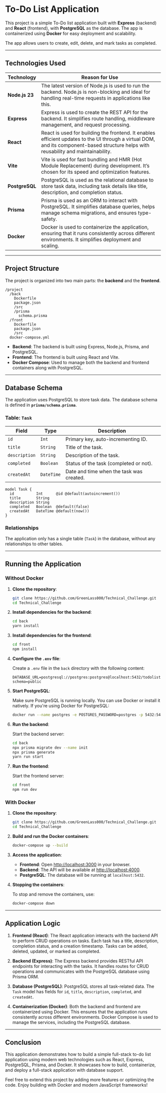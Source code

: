 
# To-Do List Application

This project is a simple To-Do list application built with **Express** (backend) and **React** (frontend), with **PostgreSQL** as the database. The app is containerized using **Docker** for easy deployment and scalability.

The app allows users to create, edit, delete, and mark tasks as completed.

---

## Technologies Used

| Technology | Reason for Use |
|------------|----------------|
| **Node.js 23** | The latest version of Node.js is used to run the backend. Node.js is non-blocking and ideal for handling real-time requests in applications like this. |
| **Express** | Express is used to create the REST API for the backend. It simplifies route handling, middleware management, and request processing. |
| **React** | React is used for building the frontend. It enables efficient updates to the UI through a virtual DOM, and its component-based structure helps with reusability and maintainability. |
| **Vite** | Vite is used for fast bundling and HMR (Hot Module Replacement) during development. It’s chosen for its speed and optimization features. |
| **PostgreSQL** | PostgreSQL is used as the relational database to store task data, including task details like title, description, and completion status. |
| **Prisma** | Prisma is used as an ORM to interact with PostgreSQL. It simplifies database queries, helps manage schema migrations, and ensures type-safety. |
| **Docker** | Docker is used to containerize the application, ensuring that it runs consistently across different environments. It simplifies deployment and scaling. |

---

## Project Structure

The project is organized into two main parts: the **backend** and the **frontend**.

```
/project
  /back
    Dockerfile
    package.json
    /src
    /prisma
      schema.prisma
  /front
    Dockerfile
    package.json
    /src
  docker-compose.yml
```

- **Backend**: The backend is built using Express, Node.js, Prisma, and PostgreSQL.
- **Frontend**: The frontend is built using React and Vite.
- **Docker Compose**: Used to manage both the backend and frontend containers along with PostgreSQL.

---

## Database Schema

The application uses PostgreSQL to store task data. The database schema is defined in **`prisma/schema.prisma`**.

### Table: `Task`

| Field       | Type     | Description                        |
|-------------|----------|------------------------------------|
| `id`        | `Int`    | Primary key, auto-incrementing ID. |
| `title`     | `String` | Title of the task.                |
| `description`| `String` | Description of the task.          |
| `completed` | `Boolean`| Status of the task (completed or not). |
| `createdAt` | `DateTime`| Date and time when the task was created. |

```prisma
model Task {
  id          Int      @id @default(autoincrement())
  title       String
  description String
  completed   Boolean  @default(false)
  createdAt   DateTime @default(now())
}
```

### Relationships
The application only has a single table (`Task`) in the database, without any relationships to other tables.

---

## Running the Application

### Without Docker

1. **Clone the repository**:

   ```bash
   git clone https://github.com/GreenLass000/Technical_Challenge.git
   cd Technical_Challenge
   ```

2. **Install dependencies for the backend**:

   ```bash
   cd back
   yarn install
   ```

3. **Install dependencies for the frontend**:

   ```bash
   cd front
   npm install
   ```

4. **Configure the `.env` file**:

   Create a `.env` file in the `back` directory with the following content:

   ```env
   DATABASE_URL=postgresql://postgres:postgres@localhost:5432/todolist?schema=public
   ```

5. **Start PostgreSQL**:

   Make sure PostgreSQL is running locally. You can use Docker or install it natively. If you're using Docker for PostgreSQL:

   ```bash
   docker run --name postgres -e POSTGRES_PASSWORD=postgres -p 5432:5432 -d postgres
   ```

6. **Run the backend**:

   Start the backend server:

   ```bash
   cd back
   npx prisma migrate dev --name init
   npx prisma generate
   yarn run start
   ```

7. **Run the frontend**:

   Start the frontend server:

   ```bash
   cd front
   npm run dev
   ```

### With Docker

1. **Clone the repository**:

   ```bash
   git clone https://github.com/GreenLass000/Technical_Challenge.git
   cd Technical_Challenge
   ```

2. **Build and run the Docker containers**:

   ```bash
   docker-compose up --build
   ```

3. **Access the application**:

   - **Frontend**: Open [http://localhost:3000](http://localhost:3000) in your browser.
   - **Backend**: The API will be available at [http://localhost:4000](http://localhost:4000).
   - **PostgreSQL**: The database will be running at `localhost:5432`.

4. **Stopping the containers**:

   To stop and remove the containers, use:

   ```bash
   docker-compose down
   ```

---

## Application Logic

1. **Frontend (React)**: The React application interacts with the backend API to perform CRUD operations on tasks. Each task has a title, description, completion status, and a creation timestamp. Tasks can be added, deleted, updated, or marked as completed.

2. **Backend (Express)**: The Express backend provides RESTful API endpoints for interacting with the tasks. It handles routes for CRUD operations and communicates with the PostgreSQL database using Prisma ORM.

3. **Database (PostgreSQL)**: PostgreSQL stores all task-related data. The `Task` model has fields for `id`, `title`, `description`, `completed`, and `createdAt`.

4. **Containerization (Docker)**: Both the backend and frontend are containerized using Docker. This ensures that the application runs consistently across different environments. Docker Compose is used to manage the services, including the PostgreSQL database.

---

## Conclusion

This application demonstrates how to build a simple full-stack to-do list application using modern web technologies such as React, Express, PostgreSQL, Prisma, and Docker. It showcases how to build, containerize, and deploy a full-stack application with database support.

Feel free to extend this project by adding more features or optimizing the code. Enjoy building with Docker and modern JavaScript frameworks!
